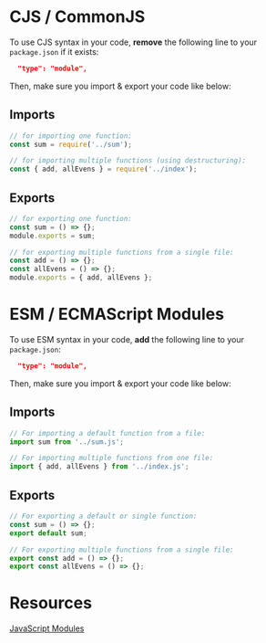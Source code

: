 # CJS / CommonJS

To use CJS syntax in your code, **remove** the following line to your `package.json` if it exists:

```json
  "type": "module",
```

Then, make sure you import & export your code like below:

## Imports

```javascript
// for importing one function:
const sum = require('../sum');

// for importing multiple functions (using destructuring):
const { add, allEvens } = require('../index');
```

## Exports

```javascript
// for exporting one function:
const sum = () => {};
module.exports = sum;

// for exporting multiple functions from a single file:
const add = () => {};
const allEvens = () => {};
module.exports = { add, allEvens };
```

# ESM / ECMAScript Modules

To use ESM syntax in your code, **add** the following line to your `package.json`:

```json
  "type": "module",
```

Then, make sure you import & export your code like below:

## Imports

```javascript
// For importing a default function from a file:
import sum from '../sum.js';

// For importing multiple functions from one file:
import { add, allEvens } from '../index.js';
```

## Exports

```javascript
// For exporting a default or single function:
const sum = () => {};
export default sum;

// For exporting multiple functions from a single file:
export const add = () => {};
export const allEvens = () => {};
```

# Resources

[JavaScript Modules](https://developer.mozilla.org/en-US/docs/Web/JavaScript/Guide/Modules)
